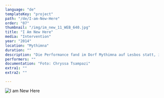 ```yaml
---
language: "de"
templateKey: "project"
path: "/de/I-am-Νew-Ηere"
order: "07"
thumbnail: "/img/im_new_11_WEB_640.jpg"
title: "I Am Νew Ηere"
media: "Intervention"
year: "2014"
location: "Mythimna"
duration: ""
description: "Die Performance fand im Dorf Mythimna auf Lesbos statt, im Rahmen einer kollektiven Werkstatt im öffentlichen Raum, mit dem Titel Apergias Ergon (Die Arbeit der Arbeit-Stop). Ich nutzte das bestehende Netzwerk von Tonsprechern, das ich im Dorf fand, sowie das Netzwerk des Vertrauens der Bewohner gegenüber den Verwaltungsbehörden. Durch Lautsprecher in den Straßen erhielten die Mitglieder der Gemeinde direkt Informationen, Ankündigungen und Anweisungen des Bürgermeisters. Ich traf den Bürgermeister persönlich und bat ihn, meine Sätze in regelmäßigen Abständen während einer Woche per Live-Übertragung vorzulesen. Ich habe das genaue Timing der Ankündigungen ihm überlassen. Während der nächsten zehn Tage blieb ich auf der Insel und unterlag den unerwarteten Interventionen des Bürgermeisters, ebenso wie die übrigen Bewohner. Einer davon war folgender: „ACHTUNG! Leere zwischen uns!“"
performers: ""
documentation: "Foto: Chryssa Tsampazi"
extra1: ""
extra2: ""

---
```

![I am Νew Ηere](/img/im_new_11_WEB_2880r.jpg)


